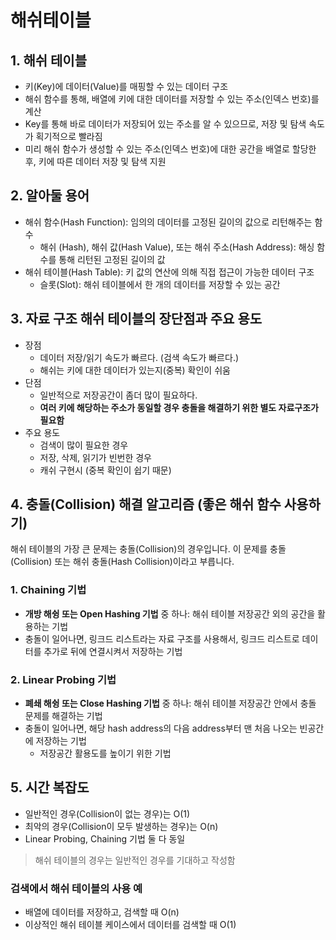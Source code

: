 # 해쉬테이블

## 1. 해쉬 테이블

- 키(Key)에 데이터(Value)를 매핑할 수 있는 데이터 구조
- 해쉬 함수를 통해, 배열에 키에 대한 데이터를 저장할 수 있는 주소(인덱스 번호)를 계산
- Key를 통해 바로 데이터가 저장되어 있는 주소를 알 수 있으므로, 저장 및 탐색 속도가 획기적으로 빨라짐
- 미리 해쉬 함수가 생성할 수 있는 주소(인덱스 번호)에 대한 공간을 배열로 할당한 후, 키에 따른 데이터 저장 및 탐색 지원

## 2. 알아둘 용어

- 해쉬 함수(Hash Function): 임의의 데이터를 고정된 길이의 값으로 리턴해주는 함수
    - 해쉬 (Hash), 해쉬 값(Hash Value), 또는 해쉬 주소(Hash Address): 해싱 함수를 통해 리턴된 고정된 길이의 값
- 해쉬 테이블(Hash Table): 키 값의 연산에 의해 직접 접근이 가능한 데이터 구조
    - 슬롯(Slot): 해쉬 테이블에서 한 개의 데이터를 저장할 수 있는 공간

## 3. 자료 구조 해쉬 테이블의 장단점과 주요 용도

- 장점
    - 데이터 저장/읽기 속도가 빠르다. (검색 속도가 빠르다.)
    - 해쉬는 키에 대한 데이터가 있는지(중복) 확인이 쉬움
- 단점
    - 일반적으로 저장공간이 좀더 많이 필요하다.
    - **여러 키에 해당하는 주소가 동일할 경우 충돌을 해결하기 위한 별도 자료구조가 필요함**
- 주요 용도
    - 검색이 많이 필요한 경우
    - 저장, 삭제, 읽기가 빈번한 경우
    - 캐쉬 구현시 (중복 확인이 쉽기 때문)

## 4. 충돌(Collision) 해결 알고리즘 (좋은 해쉬 함수 사용하기)

해쉬 테이블의 가장 큰 문제는 충돌(Collision)의 경우입니다. 이 문제를 충돌(Collision) 또는 해쉬 충돌(Hash Collision)이라고 부릅니다.

### **1. Chaining 기법**

- **개방 해슁 또는 Open Hashing 기법** 중 하나: 해쉬 테이블 저장공간 외의 공간을 활용하는 기법
- 충돌이 일어나면, 링크드 리스트라는 자료 구조를 사용해서, 링크드 리스트로 데이터를 추가로 뒤에 연결시켜서 저장하는 기법

### **2. Linear Probing 기법**

- **폐쇄 해슁 또는 Close Hashing 기법** 중 하나: 해쉬 테이블 저장공간 안에서 충돌 문제를 해결하는 기법
- 충돌이 일어나면, 해당 hash address의 다음 address부터 맨 처음 나오는 빈공간에 저장하는 기법
    - 저장공간 활용도를 높이기 위한 기법

## 5. 시간 복잡도

- 일반적인 경우(Collision이 없는 경우)는 O(1)
- 최악의 경우(Collision이 모두 발생하는 경우)는 O(n)
- Linear Probing, Chaining 기법 둘 다 동일

> 해쉬 테이블의 경우는 일반적인 경우를 기대하고 작성함
>

### **검색에서 해쉬 테이블의 사용 예**

- 배열에 데이터를 저장하고, 검색할 때 O(n)
- 이상적인 해쉬 테이블 케이스에서 데이터를 검색할 때 O(1)

